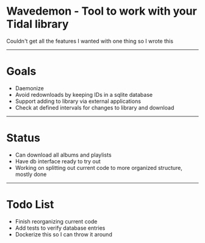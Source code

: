 # Wavedemon - Tool to work with your Tidal library

Couldn't get all the features I wanted with one thing
so I wrote this

---

# Goals
 - Daemonize
 - Avoid redownloads by keeping IDs in a sqlite database
 - Support adding to library via external applications
 - Check at defined intervals for changes to library and download

 ---

# Status
 - Can download all albums and playlists
 - Have db interface ready to try out
 - Working on splitting out current code to more organized structure, mostly done

---

# Todo List
 - Finish reorganizing current code
 - Add tests to verify database entries
 - Dockerize this so I can throw it around